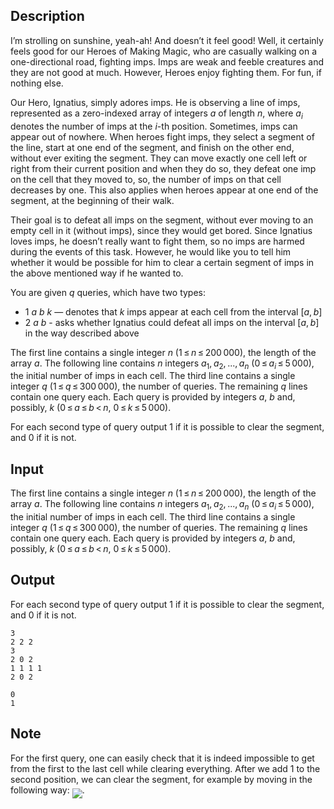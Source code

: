 ## Description

<div><p>I’m strolling on sunshine, yeah-ah! And doesn’t it feel good! Well, it certainly feels good for our Heroes of Making Magic, who are casually walking on a one-directional road, fighting imps. Imps are weak and feeble creatures and they are not good at much. However, Heroes enjoy fighting them. For fun, if nothing else. </p><p>Our Hero, Ignatius, simply adores imps. He is observing a line of imps, represented as a zero-indexed array of integers <span class="tex-span"><i>a</i></span> of length <span class="tex-span"><i>n</i></span>, where <span class="tex-span"><i>a</i><sub class="lower-index"><i>i</i></sub></span> denotes the number of imps at the <span class="tex-span"><i>i</i></span>-th position. Sometimes, imps can appear out of nowhere. When heroes fight imps, they select a segment of the line, start at one end of the segment, and finish on the other end, without ever exiting the segment. They can move exactly one cell left or right from their current position and when they do so, they defeat one imp on the cell that they moved to, so, the number of imps on that cell decreases by one. This also applies when heroes appear at one end of the segment, at the beginning of their walk. </p><p>Their goal is to defeat all imps on the segment, without ever moving to an empty cell in it (without imps), since they would get bored. Since Ignatius loves imps, he doesn’t really want to fight them, so no imps are harmed during the events of this task. However, he would like you to tell him whether it would be possible for him to clear a certain segment of imps in the above mentioned way if he wanted to. </p><p>You are given <span class="tex-span"><i>q</i></span> queries, which have two types: </p><ul>  <li> <span class="tex-span">1</span> <span class="tex-span"><i>a</i></span> <span class="tex-span"><i>b</i></span> <span class="tex-span"><i>k</i></span>&nbsp;— denotes that <span class="tex-span"><i>k</i></span> imps appear at each cell from the interval <span class="tex-span">[<i>a</i>, <i>b</i>]</span>  </li><li> <span class="tex-span">2</span> <span class="tex-span"><i>a</i></span> <span class="tex-span"><i>b</i></span> - asks whether Ignatius could defeat all imps on the interval <span class="tex-span">[<i>a</i>, <i>b</i>]</span> in the way described above </li></ul></div><div class="input-specification"><p>The first line contains a single integer <span class="tex-span"><i>n</i></span> (<span class="tex-span">1 ≤ <i>n</i> ≤ 200 000</span>), the length of the array <span class="tex-span"><i>a</i></span>. The following line contains <span class="tex-span"><i>n</i></span> integers <span class="tex-span"><i>a</i><sub class="lower-index">1</sub>, <i>a</i><sub class="lower-index">2</sub>, ..., <i>a</i><sub class="lower-index"><i>n</i></sub></span> (<span class="tex-span">0 ≤ <i>a</i><sub class="lower-index"><i>i</i></sub> ≤ 5 000</span>), the initial number of imps in each cell. The third line contains a single integer <span class="tex-span"><i>q</i></span> (<span class="tex-span">1 ≤ <i>q</i> ≤ 300 000</span>), the number of queries. The remaining <span class="tex-span"><i>q</i></span> lines contain one query each. Each query is provided by integers <span class="tex-span"><i>a</i></span>, <span class="tex-span"><i>b</i></span> and, possibly, <span class="tex-span"><i>k</i></span> (<span class="tex-span">0 ≤ <i>a</i> ≤ <i>b</i> &lt; <i>n</i></span>, <span class="tex-span">0 ≤ <i>k</i> ≤ 5 000</span>).</p></div><div class="output-specification"><p>For each second type of query output <span class="tex-span">1</span> if it is possible to clear the segment, and <span class="tex-span">0</span> if it is not.</p></div>

## Input

<p>The first line contains a single integer <span class="tex-span"><i>n</i></span> (<span class="tex-span">1 ≤ <i>n</i> ≤ 200 000</span>), the length of the array <span class="tex-span"><i>a</i></span>. The following line contains <span class="tex-span"><i>n</i></span> integers <span class="tex-span"><i>a</i><sub class="lower-index">1</sub>, <i>a</i><sub class="lower-index">2</sub>, ..., <i>a</i><sub class="lower-index"><i>n</i></sub></span> (<span class="tex-span">0 ≤ <i>a</i><sub class="lower-index"><i>i</i></sub> ≤ 5 000</span>), the initial number of imps in each cell. The third line contains a single integer <span class="tex-span"><i>q</i></span> (<span class="tex-span">1 ≤ <i>q</i> ≤ 300 000</span>), the number of queries. The remaining <span class="tex-span"><i>q</i></span> lines contain one query each. Each query is provided by integers <span class="tex-span"><i>a</i></span>, <span class="tex-span"><i>b</i></span> and, possibly, <span class="tex-span"><i>k</i></span> (<span class="tex-span">0 ≤ <i>a</i> ≤ <i>b</i> &lt; <i>n</i></span>, <span class="tex-span">0 ≤ <i>k</i> ≤ 5 000</span>).</p>

## Output

<p>For each second type of query output <span class="tex-span">1</span> if it is possible to clear the segment, and <span class="tex-span">0</span> if it is not.</p>





```input1
3
2 2 2
3
2 0 2
1 1 1 1
2 0 2

```




```output1
0
1

```



## Note

<p>For the first query, one can easily check that it is indeed impossible to get from the first to the last cell while clearing everything. After we add 1 to the second position, we can clear the segment, for example by moving in the following way: <img align="middle" class="tex-formula" src="file://31DBd739.png" style="max-width: 100.0%;max-height: 100.0%;">.</p>

